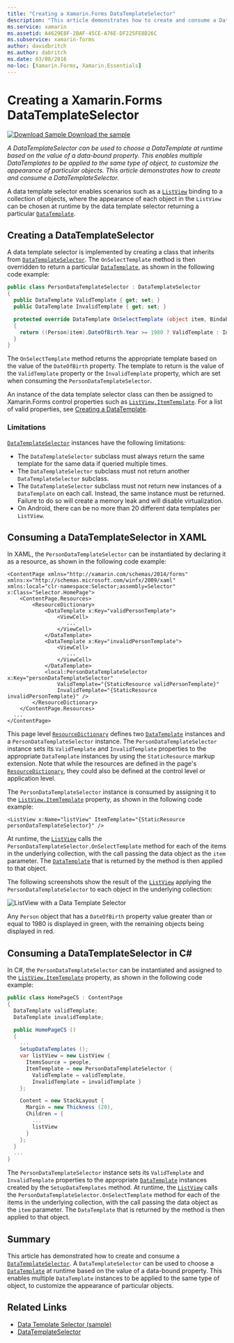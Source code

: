 ```yaml
---
title: "Creating a Xamarin.Forms DataTemplateSelector"
description: "This article demonstrates how to create and consume a DataTemplateSelector, which can be used to choose a DataTemplate at runtime based on the value of a data-bound property."
ms.service: xamarin
ms.assetid: A4629E8F-2BAF-45CE-A76E-DF225FE8D26C
ms.subservice: xamarin-forms
author: davidbritch
ms.author: dabritch
ms.date: 03/08/2016
no-loc: [Xamarin.Forms, Xamarin.Essentials]
---
```


# Creating a Xamarin.Forms DataTemplateSelector

[![Download Sample](~/media/shared/download.png) Download the sample](/samples/xamarin/xamarin-forms-samples/templates-datatemplateselector)

_A DataTemplateSelector can be used to choose a DataTemplate at runtime based on the value of a data-bound property. This enables multiple DataTemplates to be applied to the same type of object, to customize the appearance of particular objects. This article demonstrates how to create and consume a DataTemplateSelector._

A data template selector enables scenarios such as a [`ListView`](xref:Xamarin.Forms.ListView) binding to a collection of objects, where the appearance of each object in the `ListView` can be chosen at runtime by the data template selector returning a particular [`DataTemplate`](xref:Xamarin.Forms.DataTemplate).

## Creating a DataTemplateSelector

A data template selector is implemented by creating a class that inherits from [`DataTemplateSelector`](xref:Xamarin.Forms.DataTemplateSelector). The `OnSelectTemplate` method is then overridden to return a particular [`DataTemplate`](xref:Xamarin.Forms.DataTemplate), as shown in the following code example:

```csharp
public class PersonDataTemplateSelector : DataTemplateSelector
{
  public DataTemplate ValidTemplate { get; set; }
  public DataTemplate InvalidTemplate { get; set; }

  protected override DataTemplate OnSelectTemplate (object item, BindableObject container)
  {
    return ((Person)item).DateOfBirth.Year >= 1980 ? ValidTemplate : InvalidTemplate;
  }
}
```

The `OnSelectTemplate` method returns the appropriate template based on the value of the `DateOfBirth` property. The template to return is the value of the `ValidTemplate` property or the `InvalidTemplate` property, which are set when consuming the `PersonDataTemplateSelector`.

An instance of the data template selector class can then be assigned to Xamarin.Forms control properties such as [`ListView.ItemTemplate`](xref:Xamarin.Forms.ItemsView`1). For a list of valid properties, see [Creating a DataTemplate](~/xamarin-forms/app-fundamentals/templates/data-templates/creating.md).

### Limitations

[`DataTemplateSelector`](xref:Xamarin.Forms.DataTemplateSelector) instances have the following limitations:

- The `DataTemplateSelector` subclass must always return the same template for the same data if queried multiple times.
- The `DataTemplateSelector` subclass must not return another `DataTemplateSelector` subclass.
- The `DataTemplateSelector` subclass must not return new instances of a `DataTemplate` on each call. Instead, the same instance must be returned. Failure to do so will create a memory leak and will disable virtualization.
- On Android, there can be no more than 20 different data templates per `ListView`.

## Consuming a DataTemplateSelector in XAML

In XAML, the `PersonDataTemplateSelector` can be instantiated by declaring it as a resource, as shown in the following code example:

```xaml
<ContentPage xmlns="http://xamarin.com/schemas/2014/forms" xmlns:x="http://schemas.microsoft.com/winfx/2009/xaml" xmlns:local="clr-namespace:Selector;assembly=Selector" x:Class="Selector.HomePage">
    <ContentPage.Resources>
        <ResourceDictionary>
            <DataTemplate x:Key="validPersonTemplate">
                <ViewCell>
                   ...
                </ViewCell>
            </DataTemplate>
            <DataTemplate x:Key="invalidPersonTemplate">
                <ViewCell>
                   ...
                </ViewCell>
            </DataTemplate>
            <local:PersonDataTemplateSelector x:Key="personDataTemplateSelector"
                ValidTemplate="{StaticResource validPersonTemplate}"
                InvalidTemplate="{StaticResource invalidPersonTemplate}" />
        </ResourceDictionary>
    </ContentPage.Resources>
  ...
</ContentPage>
```

This page level [`ResourceDictionary`](xref:Xamarin.Forms.ResourceDictionary) defines two [`DataTemplate`](xref:Xamarin.Forms.DataTemplate) instances and a `PersonDataTemplateSelector` instance. The `PersonDataTemplateSelector` instance sets its `ValidTemplate` and `InvalidTemplate` properties to the appropriate `DataTemplate` instances by using the `StaticResource` markup extension. Note that while the resources are defined in the page's [`ResourceDictionary`](xref:Xamarin.Forms.ResourceDictionary), they could also be defined at the control level or application level.

The `PersonDataTemplateSelector` instance is consumed by assigning it to the [`ListView.ItemTemplate`](xref:Xamarin.Forms.ItemsView`1) property, as shown in the following code example:

```xaml
<ListView x:Name="listView" ItemTemplate="{StaticResource personDataTemplateSelector}" />
```

At runtime, the [`ListView`](xref:Xamarin.Forms.ListView) calls the `PersonDataTemplateSelector.OnSelectTemplate` method for each of the items in the underlying collection, with the call passing the data object as the `item` parameter. The [`DataTemplate`](xref:Xamarin.Forms.DataTemplate) that is returned by the method is then applied to that object.

The following screenshots show the result of the [`ListView`](xref:Xamarin.Forms.ListView) applying the `PersonDataTemplateSelector` to each object in the underlying collection:

![ListView with a Data Template Selector](selector-images/data-template-selector.png)

Any `Person` object that has a `DateOfBirth` property value greater than or equal to 1980 is displayed in green, with the remaining objects being displayed in red.

## Consuming a DataTemplateSelector in C&num;

In C#, the `PersonDataTemplateSelector` can be instantiated and assigned to the [`ListView.ItemTemplate`](xref:Xamarin.Forms.ItemsView`1) property, as shown in the following code example:

```csharp
public class HomePageCS : ContentPage
{
  DataTemplate validTemplate;
  DataTemplate invalidTemplate;

  public HomePageCS ()
  {
    ...
    SetupDataTemplates ();
    var listView = new ListView {
      ItemsSource = people,
      ItemTemplate = new PersonDataTemplateSelector {
        ValidTemplate = validTemplate,
        InvalidTemplate = invalidTemplate }
    };

    Content = new StackLayout {
      Margin = new Thickness (20),
      Children = {
        ...
        listView
      }
    };
  }
  ...  
}
```

The `PersonDataTemplateSelector` instance sets its `ValidTemplate` and `InvalidTemplate` properties to the appropriate [`DataTemplate`](xref:Xamarin.Forms.DataTemplate) instances created by the `SetupDataTemplates` method. At runtime, the [`ListView`](xref:Xamarin.Forms.ListView) calls the `PersonDataTemplateSelector.OnSelectTemplate` method for each of the items in the underlying collection, with the call passing the data object as the `item` parameter. The `DataTemplate` that is returned by the method is then applied to that object.

## Summary

This article has demonstrated how to create and consume a [`DataTemplateSelector`](xref:Xamarin.Forms.DataTemplateSelector). A `DataTemplateSelector` can be used to choose a [`DataTemplate`](xref:Xamarin.Forms.DataTemplate) at runtime based on the value of a data-bound property. This enables multiple `DataTemplate` instances to be applied to the same type of object, to customize the appearance of particular objects.

## Related Links

- [Data Template Selector (sample)](/samples/xamarin/xamarin-forms-samples/templates-datatemplateselector)
- [DataTemplateSelector](xref:Xamarin.Forms.DataTemplateSelector)